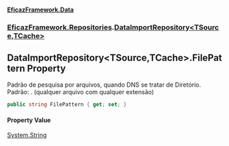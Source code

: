 #### [EficazFramework.Data](EficazFrameworkData.md 'EficazFramework Data')
### [EficazFramework.Repositories](EficazFrameworkData.md#EficazFramework.Repositories 'EficazFramework.Repositories').[DataImportRepository&lt;TSource,TCache&gt;](EficazFramework.Repositories/DataImportRepository_TSource,TCache_.md 'EficazFramework.Repositories.DataImportRepository<TSource,TCache>')

## DataImportRepository<TSource,TCache>.FilePattern Property

Padrão de pesquisa por arquivos, quando DNS se tratar de Diretório.  
Padrão: *.* (qualquer arquivo com qualquer extensão)

```csharp
public string FilePattern { get; set; }
```

#### Property Value
[System.String](https://docs.microsoft.com/en-us/dotnet/api/System.String 'System.String')